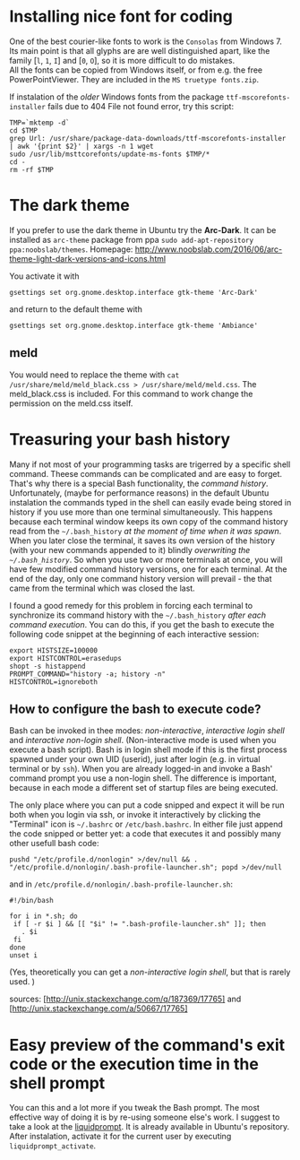 # Installing nice font for coding

One of the best courier-like fonts to work is the `Consolas` from Windows 7. Its main point is that all glyphs are are well distinguished apart, like the family [`l`, `1`, `I`] and [`0`, `O`], so it is more difficult to do mistakes.  
All the fonts can be copied from Windows itself, or from e.g. the free PowerPointViewer. They are included in the `MS truetype fonts.zip`.

 
If instalation of the *older* Windows fonts from the package `ttf-mscorefonts-installer` fails due to 404 File not found error, try this script: 

```
TMP=`mktemp -d`   
cd $TMP
grep Url: /usr/share/package-data-downloads/ttf-mscorefonts-installer | awk '{print $2}' | xargs -n 1 wget  
sudo /usr/lib/msttcorefonts/update-ms-fonts $TMP/*  
cd -  
rm -rf $TMP
```

# The dark theme

If you prefer to use the dark theme in Ubuntu try the **Arc-Dark**. It can be installed as `arc-theme` package from ppa 
`sudo add-apt-repository ppa:noobslab/themes`. Homepage: http://www.noobslab.com/2016/06/arc-theme-light-dark-versions-and-icons.html


You activate it with 
```
gsettings set org.gnome.desktop.interface gtk-theme 'Arc-Dark'
```

and return to the default theme with
```
gsettings set org.gnome.desktop.interface gtk-theme 'Ambiance'
```

## meld
You would need to replace the theme with `cat /usr/share/meld/meld_black.css > /usr/share/meld/meld.css`. The meld_black.css is included. For this command to work change the permission on the meld.css itself.

# Treasuring your bash history
Many if not most of your programming tasks are trigerred by a specific shell command. Theese commands can be complicated and are easy to forget. That's why there is a special Bash functionality, the *command history*. Unfortunately, (maybe for performance reasons) in the default Ubuntu instalation the commands typed in the shell can easily evade being stored in history if you use more than one terminal simultaneously. This happens because each terminal window keeps its own copy of the command history read from the `~/.bash_history` *at the moment of time when it was spawn*. When you later close the terminal, it saves its own version of the history (with your new commands appended to it) blindly *overwriting the `~/.bash_history`*. So when you use two or more terminals at once, you will have few modified command history versions, one for each terminal. At the end of the day, only one command history version will prevail - the that came from the terminal which was closed the last.

I found a good remedy for this problem in forcing each terminal to synchronize its command history with the `~/.bash_history` *after each command execution*. You can do this, if you get the bash to execute the following code snippet at the beginning of each interactive session:


```{bash}
export HISTSIZE=100000
export HISTCONTROL=erasedups
shopt -s histappend
PROMPT_COMMAND="history -a; history -n"
HISTCONTROL=ignoreboth
```

## How to configure the bash to execute code?

Bash can be invoked in thee modes: *non-interactive*, *interactive login shell* and *interactive non-login shell*. (Non-interactive mode is used when you execute a bash script). Bash is in login shell mode if this is the first process spawned under your own UID (userid), just after login (e.g. in virtual terminal or by `ssh`). When you are already logged-in and invoke a Bash' command prompt you use a non-login shell. The difference is important, because in each mode a different set of startup files are being executed. 

The only place where you can put a code snipped and expect it will be run both when you login via ssh, or invoke it interactively by clicking the "Terminal" icon is `~/.bashrc` or `/etc/bash.bashrc`. In either file just append the code snipped or better yet: a code that executes it and possibly many other usefull bash code:

```{bash}
pushd "/etc/profile.d/nonlogin" >/dev/null && . "/etc/profile.d/nonlogin/.bash-profile-launcher.sh"; popd >/dev/null
```

and in `/etc/profile.d/nonlogin/.bash-profile-launcher.sh`:
```{bash}
#!/bin/bash

for i in *.sh; do
 if [ -r $i ] && [[ "$i" != ".bash-profile-launcher.sh" ]]; then
   . $i
 fi
done
unset i
```
(Yes, theoretically you can get a *non-interactive login shell*, but that is rarely used. )

sources: [http://unix.stackexchange.com/q/187369/17765] and [http://unix.stackexchange.com/a/50667/17765]  

# Easy preview of the command's exit code or the execution time in the shell prompt

You can this and a lot more if you tweak the Bash prompt. The most effective way of doing it is by re-using someone else's work. I suggest to take a look at the [liquidprompt](https://github.com/nojhan/liquidprompt). It is already available in Ubuntu's repository. After instalation, activate it for the current user by executing `liquidprompt_activate`. 


